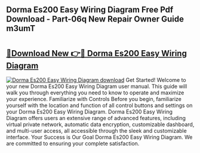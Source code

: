 ## Dorma Es200 Easy Wiring Diagram Free Pdf Download - Part-06q New Repair Owner Guide m3umT

# <h2><a href="http://dfoxi0.blite.top/?on=Dorma+Es200+Easy+Wiring+Diagram">🔗Download New 👉🔴 Dorma Es200 Easy Wiring Diagram</a></h2>

[![Dorma Es200 Easy Wiring Diagram download](https://i.imgur.com/lujVjoI.png)](http://dfoxi0.blite.top/?on=Dorma+Es200+Easy+Wiring+Diagram)
Get Started! Welcome to your new Dorma Es200 Easy Wiring Diagram user manual. This guide will walk you through everything you need to know to operate and maximize your experience. Familiarize with Controls Before you begin, familiarize yourself with the location and function of all control buttons and settings on your Dorma Es200 Easy Wiring Diagram. Dorma Es200 Easy Wiring Diagram offers users an extensive range of advanced features, including virtual private network, automatic data encryption, customizable dashboard, and multi-user access, all accessible through the sleek and customizable interface. Your Success is Our Goal Dorma Es200 Easy Wiring Diagram. We are committed to ensuring your complete satisfaction.
